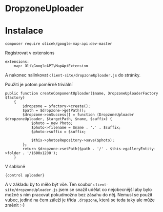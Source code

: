 # DropzoneUploader

Instalace
============

	composer require olicek/google-map-api:dev-master

Registrovat v extensions

```
extensions:
    map: Oli\GoogleAPI\MapApiExtension
```
    	
A nakonec nalinkovat `client-site/dropzoneUploader.js` do stránky.

Použití je potom poměrně triviální

```
public function createComponentUploader($name, DropzoneUploaderFactory $factory)
	{
		$dropzone = $factory->create();
		$path = $dropzone->getPath();
		$dropzone->onSuccess[] = function (DropzoneUploader $dropzoneUploader, $targetPath, $name, $suffix) {
			$photo = new Photo;
			$photo->filename = $name . '.' . $suffix;
			$photo->suffix = $suffix;

			$this->photosRepository->save($photo);
		};
		return $dropzone->setPath($path . '/' . $this->galleryEntity->folder . '/1600x1200');
	}
```

V šabloně

```
{control uploader}
```

A v základu by to mělo být vše. Ten soubor `client-site/dropzoneUploader.js` jsem se snažil udělat co nejobecnější aby bylo možné s ním pracovat pokudmožno bez zásahu do něj. Nemusí se použít vubec, jediné na čem záleží je třída `.dropzone`, která se teda taky ale může změnit :-)
